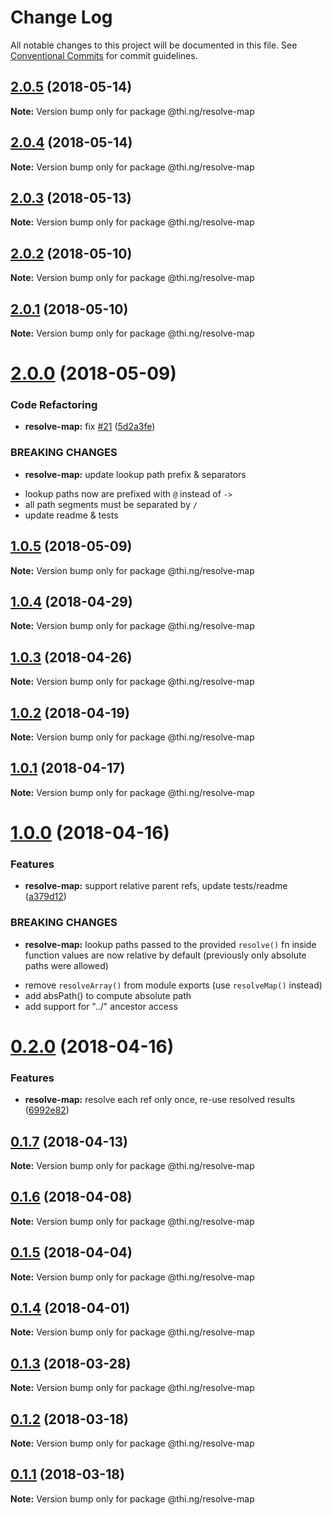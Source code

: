 # Change Log

All notable changes to this project will be documented in this file.
See [Conventional Commits](https://conventionalcommits.org) for commit guidelines.

  <a name="2.0.5"></a>
## [2.0.5](https://github.com/thi-ng/umbrella/compare/@thi.ng/resolve-map@2.0.4...@thi.ng/resolve-map@2.0.5) (2018-05-14)




**Note:** Version bump only for package @thi.ng/resolve-map

  <a name="2.0.4"></a>
## [2.0.4](https://github.com/thi-ng/umbrella/compare/@thi.ng/resolve-map@2.0.3...@thi.ng/resolve-map@2.0.4) (2018-05-14)




**Note:** Version bump only for package @thi.ng/resolve-map

<a name="2.0.3"></a>
## [2.0.3](https://github.com/thi-ng/umbrella/compare/@thi.ng/resolve-map@2.0.2...@thi.ng/resolve-map@2.0.3) (2018-05-13)




**Note:** Version bump only for package @thi.ng/resolve-map

<a name="2.0.2"></a>
## [2.0.2](https://github.com/thi-ng/umbrella/compare/@thi.ng/resolve-map@2.0.1...@thi.ng/resolve-map@2.0.2) (2018-05-10)




**Note:** Version bump only for package @thi.ng/resolve-map

<a name="2.0.1"></a>
## [2.0.1](https://github.com/thi-ng/umbrella/compare/@thi.ng/resolve-map@2.0.0...@thi.ng/resolve-map@2.0.1) (2018-05-10)




**Note:** Version bump only for package @thi.ng/resolve-map

<a name="2.0.0"></a>
# [2.0.0](https://github.com/thi-ng/umbrella/compare/@thi.ng/resolve-map@1.0.5...@thi.ng/resolve-map@2.0.0) (2018-05-09)


### Code Refactoring

* **resolve-map:** fix [#21](https://github.com/thi-ng/umbrella/issues/21) ([5d2a3fe](https://github.com/thi-ng/umbrella/commit/5d2a3fe))


### BREAKING CHANGES

* **resolve-map:** update lookup path prefix & separators

- lookup paths now are prefixed with `@` instead of `->`
- all path segments must be separated by `/`
- update readme & tests




<a name="1.0.5"></a>
## [1.0.5](https://github.com/thi-ng/umbrella/compare/@thi.ng/resolve-map@1.0.4...@thi.ng/resolve-map@1.0.5) (2018-05-09)




**Note:** Version bump only for package @thi.ng/resolve-map

<a name="1.0.4"></a>
## [1.0.4](https://github.com/thi-ng/umbrella/compare/@thi.ng/resolve-map@1.0.3...@thi.ng/resolve-map@1.0.4) (2018-04-29)




**Note:** Version bump only for package @thi.ng/resolve-map

<a name="1.0.3"></a>
## [1.0.3](https://github.com/thi-ng/umbrella/compare/@thi.ng/resolve-map@1.0.2...@thi.ng/resolve-map@1.0.3) (2018-04-26)




**Note:** Version bump only for package @thi.ng/resolve-map

<a name="1.0.2"></a>
## [1.0.2](https://github.com/thi-ng/umbrella/compare/@thi.ng/resolve-map@1.0.1...@thi.ng/resolve-map@1.0.2) (2018-04-19)




**Note:** Version bump only for package @thi.ng/resolve-map

<a name="1.0.1"></a>
## [1.0.1](https://github.com/thi-ng/umbrella/compare/@thi.ng/resolve-map@1.0.0...@thi.ng/resolve-map@1.0.1) (2018-04-17)




**Note:** Version bump only for package @thi.ng/resolve-map

<a name="1.0.0"></a>
# [1.0.0](https://github.com/thi-ng/umbrella/compare/@thi.ng/resolve-map@0.2.0...@thi.ng/resolve-map@1.0.0) (2018-04-16)


### Features

* **resolve-map:** support relative parent refs, update tests/readme ([a379d12](https://github.com/thi-ng/umbrella/commit/a379d12))


### BREAKING CHANGES

* **resolve-map:** lookup paths passed to the provided `resolve()` fn
inside function values are now relative by default (previously only
absolute paths were allowed)

- remove `resolveArray()` from module exports
(use `resolveMap()` instead)
- add absPath() to compute absolute path
- add support for "../" ancestor access




<a name="0.2.0"></a>
# [0.2.0](https://github.com/thi-ng/umbrella/compare/@thi.ng/resolve-map@0.1.7...@thi.ng/resolve-map@0.2.0) (2018-04-16)


### Features

* **resolve-map:** resolve each ref only once, re-use resolved results ([6992e82](https://github.com/thi-ng/umbrella/commit/6992e82))




<a name="0.1.7"></a>
## [0.1.7](https://github.com/thi-ng/umbrella/compare/@thi.ng/resolve-map@0.1.6...@thi.ng/resolve-map@0.1.7) (2018-04-13)




**Note:** Version bump only for package @thi.ng/resolve-map

<a name="0.1.6"></a>
## [0.1.6](https://github.com/thi-ng/umbrella/compare/@thi.ng/resolve-map@0.1.5...@thi.ng/resolve-map@0.1.6) (2018-04-08)




**Note:** Version bump only for package @thi.ng/resolve-map

<a name="0.1.5"></a>
## [0.1.5](https://github.com/thi-ng/umbrella/compare/@thi.ng/resolve-map@0.1.4...@thi.ng/resolve-map@0.1.5) (2018-04-04)




**Note:** Version bump only for package @thi.ng/resolve-map

<a name="0.1.4"></a>
## [0.1.4](https://github.com/thi-ng/umbrella/compare/@thi.ng/resolve-map@0.1.3...@thi.ng/resolve-map@0.1.4) (2018-04-01)




**Note:** Version bump only for package @thi.ng/resolve-map

<a name="0.1.3"></a>
## [0.1.3](https://github.com/thi-ng/umbrella/compare/@thi.ng/resolve-map@0.1.2...@thi.ng/resolve-map@0.1.3) (2018-03-28)




**Note:** Version bump only for package @thi.ng/resolve-map

<a name="0.1.2"></a>
## [0.1.2](https://github.com/thi-ng/umbrella/compare/@thi.ng/resolve-map@0.1.1...@thi.ng/resolve-map@0.1.2) (2018-03-18)




**Note:** Version bump only for package @thi.ng/resolve-map

<a name="0.1.1"></a>
## [0.1.1](https://github.com/thi-ng/umbrella/compare/@thi.ng/resolve-map@0.1.0...@thi.ng/resolve-map@0.1.1) (2018-03-18)




**Note:** Version bump only for package @thi.ng/resolve-map
